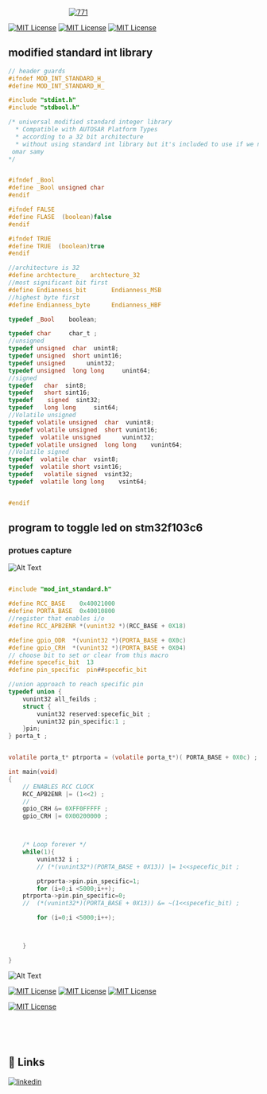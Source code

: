 
 &nbsp;&nbsp;&nbsp;&nbsp;&nbsp;&nbsp;&nbsp;&nbsp;&nbsp;&nbsp;&nbsp;&nbsp;&nbsp;&nbsp;&nbsp;&nbsp;&nbsp;&nbsp;&nbsp;&nbsp;&nbsp;&nbsp;&nbsp;&nbsp;&nbsp;&nbsp;&nbsp;&nbsp;&nbsp;&nbsp; <a href=""><img src="https://i.ibb.co/QfGTFD3/github-embedded-system-thumbnail-projects.png" alt="771" border="0"></a><br /><a target='_blank' href='https://i.ibb.co/QfGTFD3/github-embedded-system-thumbnail-projects.png'>

[![MIT License](https://img.shields.io/badge/c%20file%20-7A5BE2)]()
[![MIT License](https://img.shields.io/badge/hex%20file%20-7A5BE2)]()
[![MIT License](https://img.shields.io/badge/sim%20file%20-7A5BE2)]()

## modified standard int library

```c code
// header guards
#ifndef MOD_INT_STANDARD_H_
#define MOD_INT_STANDARD_H_

#include "stdint.h"
#include "stdbool.h"

/* universal modified standard integer library
  * Compatible with AUTOSAR Platform Types
  * according to a 32 bit architecture
  * without using standard int library but it's included to use if we need to
 omar samy
*/


#ifndef _Bool
#define _Bool unsigned char
#endif

#ifndef FALSE
#define FLASE  (boolean)false
#endif

#ifndef TRUE
#define TRUE  (boolean)true
#endif

//architecture is 32
#define archtecture_   archtecture_32
//most significant bit first
#define Endianness_bit       Endianness_MSB
//highest byte first
#define Endianness_byte      Endianness_HBF

typedef _Bool    boolean;

typedef char     char_t ;
//unsigned
typedef unsigned  char  unint8;
typedef unsigned  short unint16;
typedef unsigned      unint32;
typedef unsigned  long long     unint64;
//signed
typedef   char  sint8;
typedef   short sint16;
typedef    signed  sint32;
typedef   long long     sint64;
//Volatile unsigned
typedef volatile unsigned  char  vunint8;
typedef volatile unsigned  short vunint16;
typedef  volatile unsigned      vunint32;
typedef volatile unsigned  long long    vunint64;
//Volatile signed
typedef  volatile char  vsint8;
typedef  volatile short vsint16;
typedef   volatile signed  vsint32;
typedef  volatile long long    vsint64;


#endif


```


## program to toggle led on stm32f103c6
### protues capture 
 ![Alt Text](https://s5.gifyu.com/images/SRQem.gif)


```c code

#include "mod_int_standard.h"

#define RCC_BASE    0x40021000
#define PORTA_BASE  0x40010800
//register that enables i/o
#define RCC_APB2ENR *(vunint32 *)(RCC_BASE + 0X18)

#define gpio_ODR  *(vunint32 *)(PORTA_BASE + 0X0c)
#define gpio_CRH  *(vunint32 *)(PORTA_BASE + 0X04)
// choose bit to set or clear from this macro
#define specefic_bit  13
#define pin_specific  pin##specefic_bit

//union approach to reach specific pin
typedef union {
	vunint32 all_feilds ;
	struct {
		vunint32 reserved:specefic_bit ;
		vunint32 pin_specific:1 ;
	}pin;
} porta_t ;


volatile porta_t* ptrporta = (volatile porta_t*)( PORTA_BASE + 0X0c) ;

int main(void)
{
	// ENABLES RCC CLOCK
	RCC_APB2ENR |= (1<<2) ;
	//
	gpio_CRH &= 0XFF0FFFFF ;
	gpio_CRH |= 0X00200000 ;



	/* Loop forever */
	while(1){
		vunint32 i ;
		// (*(vunint32*)(PORTA_BASE + 0X13)) |= 1<<specefic_bit ;

		ptrporta->pin.pin_specific=1;
		for (i=0;i <5000;i++);
	ptrporta->pin.pin_specific=0;
	//	(*(vunint32*)(PORTA_BASE + 0X13)) &= ~(1<<specefic_bit) ;

		for (i=0;i <5000;i++);



	}

}


```

 ![Alt Text](https://s5.gifyu.com/images/SRQeQ.gif)

[![MIT License](https://img.shields.io/badge/c%20file%20-7A5BE2)]()
[![MIT License](https://img.shields.io/badge/hex%20file%20-7A5BE2)]()
[![MIT License](https://img.shields.io/badge/sim%20file%20-7A5BE2)]()

[![MIT License](https://img.shields.io/badge/go%20back%20-7A5BE2)]()

&nbsp;
&nbsp;

&nbsp;

## 🔗 Links

[![linkedin](https://img.shields.io/badge/linkedin-0A66C2?style=for-the-badge&logo=linkedin&logoColor=white)](https://www.linkedin.com/in/omar-samy-69a7241b0/)
